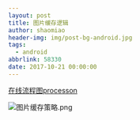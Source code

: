 ```yaml
---
layout: post
title: 图片缓存逻辑
author: shaomiao
header-img: img/post-bg-android.jpg
tags:
  - android
abbrlink: 58330
date: 2017-10-21 00:00:00
---
```

[在线流程图processon](http://processon.com/)


![图片缓存策略.png](http://upload-images.jianshu.io/upload_images/2590671-60af16142d8c42fd.png?imageMogr2/auto-orient/strip%7CimageView2/2/w/1240)
